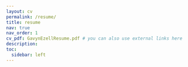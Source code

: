 ```yaml
---
layout: cv
permalink: /resume/
title: resume
nav: true
nav_order: 1
cv_pdf: GavynEzellResume.pdf # you can also use external links here
description:
toc:
  sidebar: left
---
```

